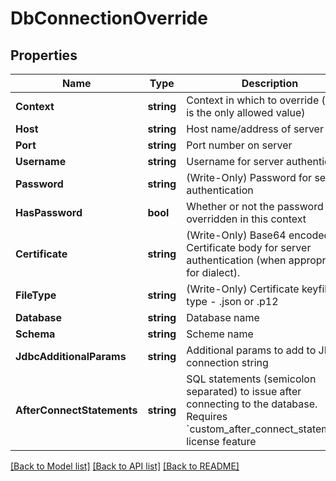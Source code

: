 # DbConnectionOverride

## Properties

Name | Type | Description | Notes
------------ | ------------- | ------------- | -------------
**Context** | **string** | Context in which to override (&#x60;pdt&#x60; is the only allowed value) | [optional] 
**Host** | **string** | Host name/address of server | [optional] 
**Port** | **string** | Port number on server | [optional] 
**Username** | **string** | Username for server authentication | [optional] 
**Password** | **string** | (Write-Only) Password for server authentication | [optional] 
**HasPassword** | **bool** | Whether or not the password is overridden in this context | [optional] [readonly] 
**Certificate** | **string** | (Write-Only) Base64 encoded Certificate body for server authentication (when appropriate for dialect). | [optional] 
**FileType** | **string** | (Write-Only) Certificate keyfile type - .json or .p12 | [optional] 
**Database** | **string** | Database name | [optional] 
**Schema** | **string** | Scheme name | [optional] 
**JdbcAdditionalParams** | **string** | Additional params to add to JDBC connection string | [optional] 
**AfterConnectStatements** | **string** | SQL statements (semicolon separated) to issue after connecting to the database. Requires &#x60;custom_after_connect_statements&#x60; license feature | [optional] 

[[Back to Model list]](../README.md#documentation-for-models) [[Back to API list]](../README.md#documentation-for-api-endpoints) [[Back to README]](../README.md)


